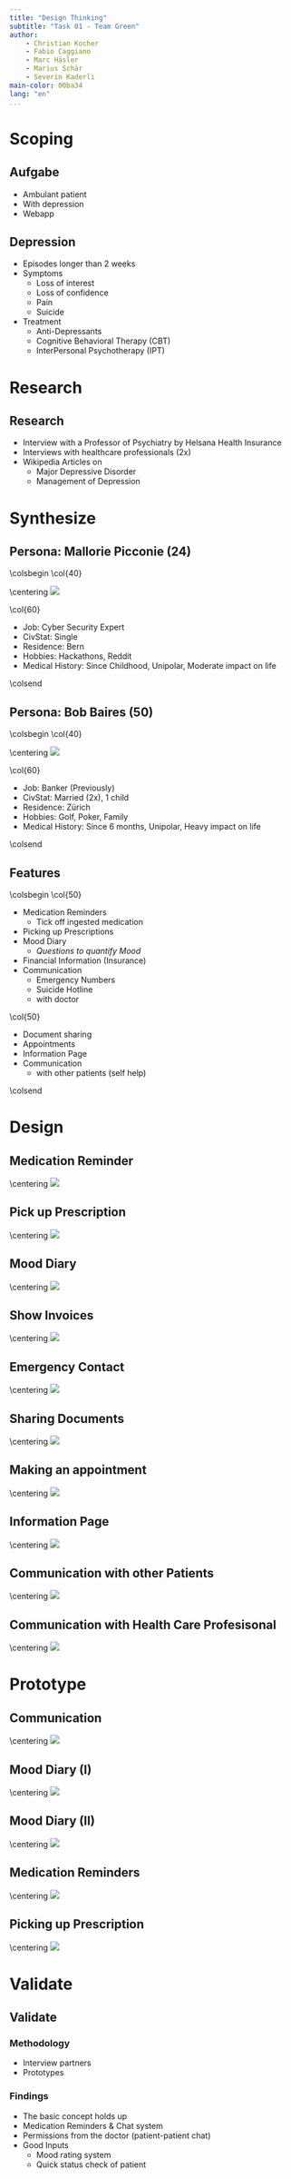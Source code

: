 ```yaml
---
title: "Design Thinking"
subtitle: "Task 01 - Team Green"
author:
    - Christian Kocher
    - Fabio Caggiano
    - Marc Häsler
    - Marius Schär
    - Severin Kaderli
main-color: 00ba34
lang: "en"
...
```


# Scoping

## Aufgabe

- Ambulant patient
- With depression
- Webapp

## Depression

- Episodes longer than 2 weeks
- Symptoms
  * Loss of interest
  * Loss of confidence
  * Pain
  * Suicide
- Treatment
  * Anti-Depressants
  * Cognitive Behavioral Therapy (CBT)
  * InterPersonal Psychotherapy (IPT)

# Research

## Research
- Interview with a Professor of Psychiatry by Helsana Health Insurance
- Interviews with healthcare professionals (2x)
- Wikipedia Articles on
  * Major Depressive Disorder
  * Management of Depression

# Synthesize

## Persona: Mallorie Picconie (24)
\colsbegin
\col{40}

\centering
![](./assets/mallorie.png)


\col{60}

- Job: Cyber Security Expert
- CivStat: Single
- Residence: Bern
- Hobbies: Hackathons, Reddit
- Medical History: Since Childhood, Unipolar, Moderate impact on life

\colsend

## Persona: Bob Baires (50)
\colsbegin
\col{40}

\centering
![](./assets/bob.png)

\col{60}
- Job: Banker (Previously)
- CivStat: Married (2x), 1 child
- Residence: Zürich
- Hobbies: Golf, Poker, Family
- Medical History: Since 6 months, Unipolar, Heavy impact on life

\colsend

## Features
\colsbegin
\col{50}

- Medication Reminders
  * Tick off ingested medication
- Picking up Prescriptions
- Mood Diary
  * *Questions to quantify Mood*
- Financial Information (Insurance)
- Communication
  - Emergency Numbers
  - Suicide Hotline
  - with doctor

\col{50}

- Document sharing
- Appointments
- Information Page
- Communication
  - with other patients (self help)

\colsend

# Design
## Medication Reminder

\centering
![](./storyboards/medication-reminder.png)

## Pick up Prescription

\centering
![](./storyboards/pick-up-prescription.png)

## Mood Diary

\centering
![](./storyboards/mood-diary.jpg)

## Show Invoices

\centering
![](./storyboards/show-invoices.png)

## Emergency Contact
\centering
![](./storyboards/finding-and-calling-emergency-numbers.jpg)

## Sharing Documents
\centering
![](./storyboards/sharing-documents.jpg)

## Making an appointment
\centering
![](./storyboards/making-appointment.jpg)

## Information Page
\centering
![](./storyboards/information-page.jpg)

## Communication with other Patients
\centering
![](./storyboards/communication-with-other-patients.png)

## Communication with Health Care Profesisonal
\centering
![](./storyboards/communication-with-health-care-professional.jpg)

# Prototype

## Communication
\centering
![](./prototypes/communication.jpg)

## Mood Diary (I)
\centering
![](./prototypes/mood-diary-1.jpg)

## Mood Diary (II)
\centering
![](./prototypes/mood-diary-2.jpg)

## Medication Reminders
\centering
![](./prototypes/medication-reminders.jpg)

## Picking up Prescription
\centering
![](./prototypes/picking-up-prescription.png)

# Validate

## Validate

### Methodology

- Interview partners
- Prototypes

### Findings

- The basic concept holds up
- Medication Reminders & Chat system
- Permissions from the doctor (patient-patient chat)
- Good Inputs
  - Mood rating system
  - Quick status check of patient
